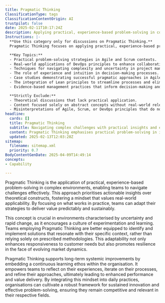 ```yaml
---
title: Pragmatic Thinking
ClassificationType: tags
ClassificationContentOrigin: AI
trustpilot: false
date: 2025-02-11T10:17:24Z
description: Applying practical, experience-based problem-solving in complex environments.
Instructions: |-
  **Use this category only for discussions on Pragmatic Thinking.**  
  Pragmatic Thinking focuses on applying practical, experience-based problem-solving techniques in complex environments, particularly within Agile, Scrum, and DevOps frameworks. This category emphasises the importance of adaptability, critical thinking, and real-world application of theories to navigate challenges effectively.

  **Key Topics:**
  - Practical problem-solving strategies in Agile and Scrum contexts.
  - Real-world applications of DevOps principles to enhance collaboration and efficiency.
  - Techniques for navigating complexity and uncertainty in project management.
  - The role of experience and intuition in decision-making processes.
  - Case studies demonstrating successful pragmatic approaches in Agile transformations.
  - The integration of Lean principles to streamline processes and eliminate waste.
  - Evidence-based management practices that inform decision-making and prioritisation.

  **Strictly Exclude:**
  - Theoretical discussions that lack practical application.
  - Content focused solely on abstract concepts without real-world relevance.
  - Misinterpretations of Agile, Scrum, or DevOps principles that do not align with pragmatic approaches.
headline:
  cards: []
  title: Pragmatic Thinking
  subtitle: Navigating complex challenges with practical insights and experience-driven solutions for effective decision-making.
  content: Pragmatic Thinking emphasises practical problem-solving in intricate environments, leveraging real-world experiences to inform decisions. It encompasses topics such as workflow optimisation, iterative improvement, team dynamics, and evidence-based evaluation, drawing insights from complexity theory and management practices to enhance organisational effectiveness and adaptability.
  updated: 2025-02-13T12:03:28Z
sitemap:
  filename: sitemap.xml
  priority: 0.7
BodyContentGenDate: 2025-04-09T14:49:14
concepts:
- Capability

---
```

Pragmatic Thinking is the application of practical, experience-based problem-solving in complex environments, enabling teams to navigate challenges effectively. This approach prioritises actionable insights over theoretical constructs, fostering a mindset that values real-world applicability. By focusing on what works in practice, teams can adapt their strategies to deliver value predictably and sustainably.

This concept is crucial in environments characterised by uncertainty and rapid change, as it encourages a culture of experimentation and learning. Teams employing Pragmatic Thinking are better equipped to identify and implement solutions that resonate with their specific context, rather than relying solely on prescribed methodologies. This adaptability not only enhances responsiveness to customer needs but also promotes resilience in the face of evolving market dynamics.

Pragmatic Thinking supports long-term systemic improvements by embedding a continuous learning ethos within the organisation. It empowers teams to reflect on their experiences, iterate on their processes, and refine their approaches, ultimately leading to enhanced performance and value delivery. By integrating this mindset into daily practices, organisations can cultivate a robust framework for sustained innovation and effective problem-solving, ensuring they remain competitive and relevant in their respective fields.
